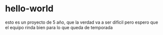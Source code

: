 # hello-world
esto es un proyecto de 5 año, que la verdad va a ser difícil pero espero que el equipo rinda bien para lo que queda de temporada
